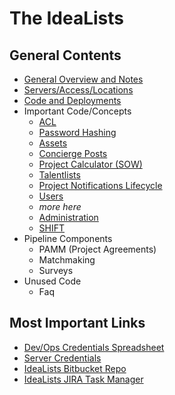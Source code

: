 # The IdeaLists #

## General Contents

* [General Overview and Notes](general_overview.md)
* [Servers/Access/Locations](servers.md)
* [Code and Deployments](code_and_deployments.md)
* Important Code/Concepts
    * [ACL](acl.md)
    * [Password Hashing](password_hashing.md)
    * [Assets](assets.md)
    * [Concierge Posts](concierge.md)
    * [Project Calculator (SOW)](sow.md)
    * [Talentlists](talentlists.md)
    * [Project Notifications Lifecycle](opp_email_lifecycle.md)
    * [Users](users.md)
    * _more here_
    * [Administration](admin.md)
    * [SHIFT](shift.md)
* Pipeline Components
    * PAMM (Project Agreements)
    * Matchmaking
    * Surveys
* Unused Code
    * Faq

## Most Important Links
* [Dev/Ops Credentials Spreadsheet](https://docs.google.com/a/theidealists.com/spreadsheet/ccc?key=0AjVZk7pDeorYdGhVa0Z1R3pJX2lhM1VnZWlqYzhuN1E#gid=0)
* [Server Credentials](https://docs.google.com/a/theidealists.com/spreadsheet/ccc?key=0AjVZk7pDeorYdElaaC1IeENRR080akQ4dUlFTUdoelE#gid=0)
* [IdeaLists Bitbucket Repo](https://bitbucket.org/idldev/theidealists.com)
* [IdeaLists JIRA Task Manager](https://theidealists.atlassian.net/)
